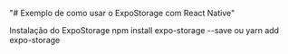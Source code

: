"# Exemplo de como usar o ExpoStorage com React Native" 

Instalação do ExpoStorage
npm install expo-storage --save 
ou
yarn add expo-storage
